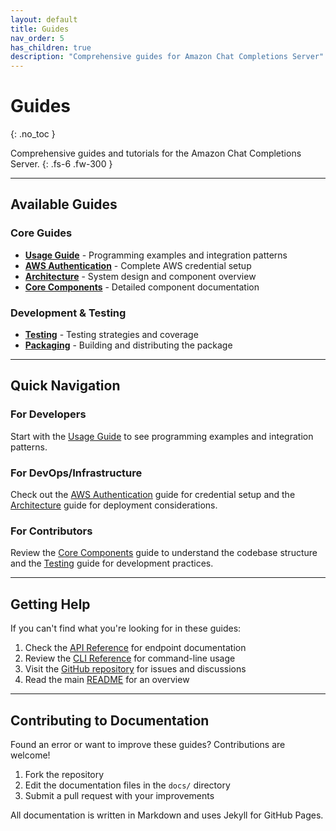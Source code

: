 ```yaml
---
layout: default
title: Guides
nav_order: 5
has_children: true
description: "Comprehensive guides for Amazon Chat Completions Server"
---
```


# Guides
{: .no_toc }

Comprehensive guides and tutorials for the Amazon Chat Completions Server.
{: .fs-6 .fw-300 }

---

## Available Guides

### Core Guides

- **[Usage Guide](usage)** - Programming examples and integration patterns
- **[AWS Authentication](aws-authentication)** - Complete AWS credential setup
- **[Architecture](architecture)** - System design and component overview
- **[Core Components](core-components)** - Detailed component documentation

### Development & Testing

- **[Testing](testing)** - Testing strategies and coverage
- **[Packaging](packaging)** - Building and distributing the package

---

## Quick Navigation

### For Developers
Start with the [Usage Guide](usage) to see programming examples and integration patterns.

### For DevOps/Infrastructure
Check out the [AWS Authentication](aws-authentication) guide for credential setup and the [Architecture](architecture) guide for deployment considerations.

### For Contributors
Review the [Core Components](core-components) guide to understand the codebase structure and the [Testing](testing) guide for development practices.

---

## Getting Help

If you can't find what you're looking for in these guides:

1. Check the [API Reference](../api-reference) for endpoint documentation
2. Review the [CLI Reference](../cli-reference) for command-line usage
3. Visit the [GitHub repository](https://github.com/yourusername/open-amazon-chat-completions-server) for issues and discussions
4. Read the main [README](../index) for an overview

---

## Contributing to Documentation

Found an error or want to improve these guides? Contributions are welcome!

1. Fork the repository
2. Edit the documentation files in the `docs/` directory
3. Submit a pull request with your improvements

All documentation is written in Markdown and uses Jekyll for GitHub Pages. 